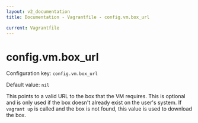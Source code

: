 ```yaml
---
layout: v2_documentation
title: Documentation - Vagrantfile - config.vm.box_url

current: Vagrantfile
---
```

# config.vm.box_url

Configuration key: `config.vm.box_url`

Default value: `nil`

This points to a valid URL to the box that the VM requires. This is
optional and is only used if the box doesn't already exist on the user's
system. If `vagrant up` is called and the box is not found, this value
is used to download the box.
